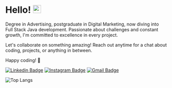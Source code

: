 # Hello! <img src="https://media.giphy.com/media/hvRJCLFzcasrR4ia7z/giphy.gif" width="25px">

Degree in Advertising, postgraduate in Digital Marketing, now diving into Full Stack Java development. Passionate about challenges and constant growth, I'm committed to excellence in every project.

Let's collaborate on something amazing! Reach out anytime for a chat about coding, projects, or anything in between.

Happy coding! 🚀


[![Linkedin Badge](https://img.shields.io/badge/-Linkedin-blue?style=flat-square&logo=Linkedin&logoColor=white&link=https://www.linkedin.com/in/rebeccanayala/)](https://www.linkedin.com/in/rebeccanayala/)
[![Instagram Badge](https://img.shields.io/badge/-Instagram-darkred?style=flat-square&logo=instagram&logoColor=white&link=https://www.instagram.com/rebeccanayala/?hl=pt-br)](https://instagram.com/rebeccanayala)
[![Gmail Badge](https://img.shields.io/badge/-rebeccanayala@gmail.com-FF0000?style=flat-square&logo=Gmail&logoColor=white&link=mailto:rebeccanayala@gmail.com)](mailto:rebeccanayala@gmail.com)

![Top Langs](https://github-readme-stats.vercel.app/api/top-langs/?username=rebeccanayala&layout=compact)
